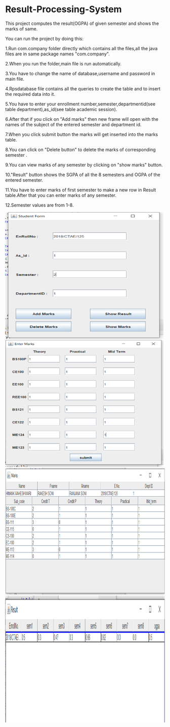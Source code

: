# Result-Processing-System
This project computes the result(OGPA) of given semester and shows the marks of same.


You can run the project by doing this:


1.Run com.company folder directly which contains all the files,all the java files are in same package names "com.company".

2.When you run the folder,main file is run automatically.

3.You have to change the name of database,username and password in main file.

4.Rpsdatabase file contains all the queries to create the table and to insert the required data into it.

5.You have to enter your enrollment number,semester,departmentid(see table department),as_id(see table academic session).

6.After that if you click on "Add marks" then new frame will open with the names of the subject of the entered semester and department id.

7.When you click submit button the marks will get inserted into the marks table.

8.You can click on "Delete button" to delete the marks of corresponding semester .

9.You can view marks of any semester by clicking on "show marks" button.

10."Result" button shows the SGPA of all the 8 semesters and OGPA of the entered semester.

11.You have to enter marks of first semester to make a new row in Result table.After that you can enter marks of any semester.

12.Semester values are from 1-8.

<img src="https://github.com/himank3029/Result-Processing-System-in-Java-eclipse-and-postgreSQL/blob/main/Screenshot/student%20form.PNG" width="500" height="400" alt="">
<img src="https://github.com/himank3029/Result-Processing-System-in-Java-eclipse-and-postgreSQL/blob/main/Screenshot/enter%20marks.PNG" width="500" height="400" alt="">
<img src="https://github.com/himank3029/Result-Processing-System-in-Java-eclipse-and-postgreSQL/blob/main/Screenshot/show%20marks.PNG" width="600" height="400" alt="">
<img src="https://github.com/himank3029/Result-Processing-System-in-Java-eclipse-and-postgreSQL/blob/main/Screenshot/result.PNG" width="650" height="400" alt="">
